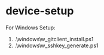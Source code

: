 # device-setup

For Windows Setup:

1. .\windows\w_gitclient_install.ps1
2. .\windows\w_sshkey_generate.ps1